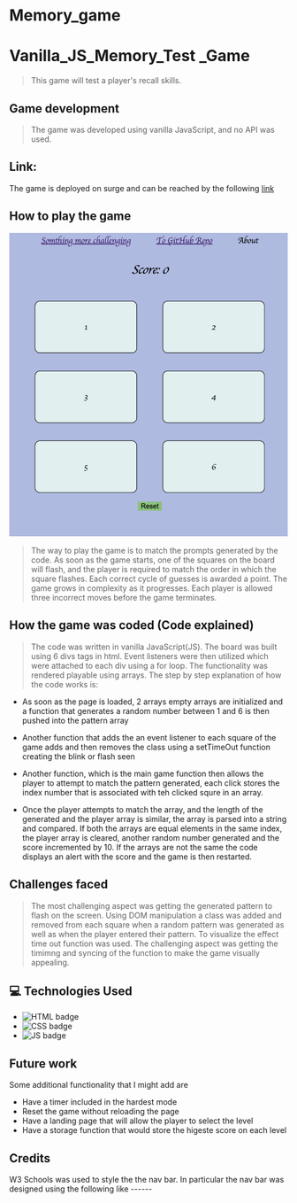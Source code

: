 # Memory_game

# Vanilla_JS_Memory_Test \_Game

> This game will test a player's recall skills.

## Game development

> The game was developed using vanilla JavaScript, and no API was used.

## Link:

The game is deployed on surge and can be reached by the following [link](https://galactic-code.surge.sh/)

## How to play the game

![main page](screenShot.png)

> The way to play the game is to match the prompts generated by the code. As soon as the game starts, one of the squares on the board will flash, and the player is required to match the order in which the square flashes. Each correct cycle of guesses is awarded a point. The game grows in complexity as it progresses. Each player is allowed three incorrect moves before the game terminates.

## How the game was coded (Code explained)

> The code was written in vanilla JavaScript(JS). The board was built using 6 divs tags in html. Event listeners were then utilized which were attached to each div using a for loop. The functionality was rendered playable using arrays. The step by step explanation of how the code works is:

- As soon as the page is loaded, 2 arrays empty arrays are initialized and a function that generates a random number between 1 and 6 is then pushed into the pattern array

- Another function that adds the an event listener to each square of the game adds and then removes the class using a setTimeOut function creating the blink or flash seen

- Another function, which is the main game function then allows the player to attempt to match the pattern generated, each click stores the index number that is associated with teh clicked squre in an array.

- Once the player attempts to match the array, and the length of the generated and the player array is similar, the array is parsed into a string and compared. If both the arrays are equal elements in the same index, the player array is cleared, another random number generated and the score incremented by 10. If the arrays are not the same the code displays an alert with the score and the game is then restarted.

## Challenges faced

> The most challenging aspect was getting the generated pattern to flash on the screen. Using DOM manipulation a class was added and removed from each square when a random pattern was generated as well as when the player entered their pattern. To visualize the effect time out function was used. The challenging aspect was getting the timimng and syncing of the function to make the game visually appealing.

## :computer: Technologies Used

- ![HTML badge](https://img.shields.io/badge/HTML5-E34F26?style=for-the-badge&logo=html5&logoColor=white)
- ![CSS badge](https://img.shields.io/badge/CSS3-1572B6?style=for-the-badge&logo=css3&logoColor=white)
- ![JS badge](https://img.shields.io/badge/JavaScript-323330?style=for-the-badge&logo=javascript&logoColor=F7DF1E)

## Future work

Some additional functionality that I might add are

- Have a timer included in the hardest mode
- Reset the game without reloading the page
- Have a landing page that will allow the player to select the level
- Have a storage function that would store the higeste score on each level

## Credits

W3 Schools was used to style the the nav bar. In particular the nav bar was designed using the following like ------

